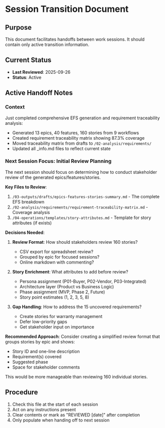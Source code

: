 # Session Transition Document

## Purpose
This document facilitates handoffs between work sessions. It should contain only active transition information.

## Current Status
- **Last Reviewed**: 2025-09-26
- **Status**: Active

## Active Handoff Notes

### Context
Just completed comprehensive EFS generation and requirement traceability analysis:
- Generated 13 epics, 40 features, 160 stories from 9 workflows
- Created requirement traceability matrix showing 87.3% coverage
- Moved traceability matrix from drafts to `/02-analysis/requirements/`
- Updated all _info.md files to reflect current state

### Next Session Focus: Initial Review Planning
The next session should focus on determining how to conduct stakeholder review of the generated epics/features/stories.

**Key Files to Review**:
1. `/03-outputs/drafts/epics-features-stories-summary.md` - The complete EFS breakdown
2. `/02-analysis/requirements/requirement-traceability-matrix.md` - Coverage analysis
3. `/04-operations/templates/story-attributes.md` - Template for story attributes (if exists)

**Decisions Needed**:
1. **Review Format**: How should stakeholders review 160 stories?
   - CSV export for spreadsheet review?
   - Grouped by epic for focused sessions?
   - Online markdown with commenting?

2. **Story Enrichment**: What attributes to add before review?
   - Persona assignment (P01-Buyer, P02-Vendor, P03-Integrated)
   - Architecture layer (Product vs Business Logic)
   - Phase assignment (MVP, Phase 2, Future)
   - Story point estimates (1, 2, 3, 5, 8)

3. **Gap Handling**: How to address the 15 uncovered requirements?
   - Create stories for warranty management
   - Defer low-priority gaps
   - Get stakeholder input on importance

**Recommended Approach**:
Consider creating a simplified review format that groups stories by epic and shows:
- Story ID and one-line description
- Requirement(s) covered
- Suggested phase
- Space for stakeholder comments

This would be more manageable than reviewing 160 individual stories.

## Procedure
1. Check this file at the start of each session
2. Act on any instructions present
3. Clear contents or mark as "REVIEWED [date]" after completion
4. Only populate when handing off to next session